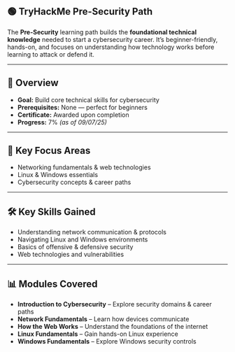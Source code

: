 ## 🟢 TryHackMe Pre-Security Path

The **Pre-Security** learning path builds the **foundational technical knowledge** needed to start a cybersecurity career. It’s beginner-friendly, hands-on, and focuses on understanding how technology works before learning to attack or defend it.

---

## 📌 Overview
- **Goal:** Build core technical skills for cybersecurity  
- **Prerequisites:** None — perfect for beginners  
- **Certificate:** Awarded upon completion  
- **Progress:** 7% *(as of 09/07/25)*  

---

## 🎯 Key Focus Areas
- Networking fundamentals & web technologies  
- Linux & Windows essentials  
- Cybersecurity concepts & career paths  

---

## 🛠️ Key Skills Gained
- Understanding network communication & protocols  
- Navigating Linux and Windows environments  
- Basics of offensive & defensive security  
- Web technologies and vulnerabilities  

---

## 📊 Modules Covered
- **Introduction to Cybersecurity** – Explore security domains & career paths  
- **Network Fundamentals** – Learn how devices communicate  
- **How the Web Works** – Understand the foundations of the internet  
- **Linux Fundamentals** – Gain hands-on Linux experience  
- **Windows Fundamentals** – Explore Windows security controls  
